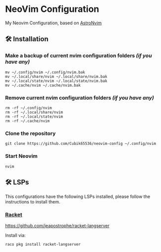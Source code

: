 # NeoVim Configuration

My Neovim Configuration, based on [AstroNvim](https://github.com/AstroNvim/AstroNvim)

## 🛠️ Installation

### Make a backup of current nvim configuration folders *(if you have any)*

```shell
mv ~/.config/nvim ~/.config/nvim.bak
mv ~/.local/share/nvim ~/.local/share/nvim.bak
mv ~/.local/state/nvim ~/.local/state/nvim.bak
mv ~/.cache/nvim ~/.cache/nvim.bak
```

### Remove current nvim configuration folders *(if you have any)*

```shell
rm -rf ~/.config/nvim
rm -rf ~/.local/share/nvim
rm -rf ~/.local/state/nvim
rm -rf ~/.cache/nvim
```

### Clone the repository

```shell
git clone https://github.com/Cubik65536/neovim-config ~/.config/nvim
```

### Start Neovim

```shell
nvim
```

## 🛠️ LSPs

This configurations have the following LSPs installed, please follow the instructions to install them.

### [Racket](https://github.com/neovim/nvim-lspconfig/blob/master/doc/server_configurations.md#racket_langserver)

<https://github.com/jeapostrophe/racket-langserver>

Install via:

```shell
raco pkg install racket-langserver
```
